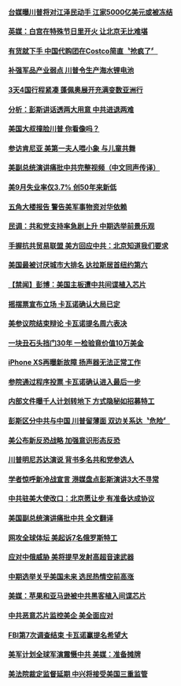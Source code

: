 #### [台媒曝川普将对江泽民动手 江家5000亿美元或被冻结](../pages/news203/a1394309.md?t=10062146) 

#### [英媒：白宫在特殊节日里开火 让北京无比难堪](../pages/news203/a1394339.md?t=10062146) 

#### [有货就下手 中国代购团在Costco简直〝抢疯了〞](../pages/news203/a1394340.md?t=10062146) 

#### [补强军品产业弱点 川普令生产海水锂电池](../pages/news203/a1394332.md?t=10062146) 

#### [3天4国行程紧凑 蓬佩奥展开充满变数亚洲行](../pages/news203/a1394323.md?t=10062146) 

#### [分析：彭斯讲话透两大用意 中共进退两难](../pages/news203/a1394315.md?t=10062146) 

#### [美国大叔撞脸川普 你看像吗？](../pages/news203/a1394303.md?t=10062146) 

#### [参访肯尼亚 美第一夫人喂小象 与儿童共舞](../pages/news203/a1394316.md?t=10062146) 

#### [美副总统演讲痛批中共完整视频（中文同声传译）](../pages/news203/a1394065.md?t=10062146) 

#### [美9月失业率仅3.7%  创50年来新低](../pages/news203/a1394236.md?t=10062146) 

#### [五角大楼报告 警告美军事物资对华依赖](../pages/news203/a1394267.md?t=10062146) 

#### [民调：共和党支持率急剧上升 中期选举前景乐观](../pages/news203/a1394275.md?t=10062146) 

#### [手握抗共贸易联盟 美方回应中共：北京知道我们要求](../pages/news203/a1394268.md?t=10062146) 

#### [美国最被讨厌城市大排名 达拉斯居首纽约第六](../pages/news203/a1394280.md?t=10062146) 

#### [【禁闻】彭博：美国主板遭中共间谍植入芯片](../pages/news203/a1394277.md?t=10062146) 

#### [摇摆票宣布立场 卡瓦诺确认大局已定](../pages/news203/a1394255.md?t=10062146) 

#### [美参议院结束辩论 卡瓦诺提名周六表决](../pages/news203/a1394271.md?t=10062146) 

#### [一块丑石头挡门30年 一检验竟价值10万美金](../pages/news203/a1394259.md?t=10062146) 

#### [iPhone XS再曝新故障  扬声器无法正常工作](../pages/news203/a1394252.md?t=10062146) 

#### [参院通过程序投票 卡瓦诺确认进入最后一步](../pages/news203/a1394224.md?t=10062146) 

#### [内部文件曝千人计划转地下 方式隐秘如招募特工](../pages/news203/a1394232.md?t=10062146) 

#### [彭斯区分中共与中国 川普留薄面 双边关系达〝危险〞](../pages/news203/a1394220.md?t=10062146) 

#### [美公布新反恐战略  加强意识形态反恐](../pages/news203/a1394217.md?t=10062146) 

#### [川普明尼苏达演说 背书多名共和党参选人](../pages/news203/a1394216.md?t=10062146) 

#### [学者惊呼新冷战宣言 港媒盘点彭斯演讲3大不寻常](../pages/news203/a1394200.md?t=10062146) 

#### [中共驻美大使改口：北京愿让步 有准备达成协议](../pages/news203/a1394058.md?t=10062146) 

#### [美国副总统演讲痛批中共 全文翻译](../pages/news203/a1394198.md?t=10062146) 

#### [网攻全球体坛 美起诉7名俄罗斯特工](../pages/news203/a1394178.md?t=10062146) 

#### [应对中俄威胁 美将提早发射高超音速武器](../pages/news203/a1394147.md?t=10062146) 

#### [中期选举关乎美国未来 选民热情空前高涨](../pages/news203/a1394127.md?t=10062146) 

#### [美媒：苹果和亚马逊被中共黑客植入间谍芯片](../pages/news203/a1394165.md?t=10062146) 

#### [中共恶意芯片监控美企 美全面应对](../pages/news203/a1394110.md?t=10062146) 

#### [FBI第7次调查结束 卡瓦诺赢提名希望大](../pages/news203/a1394112.md?t=10062146) 

#### [美军计划全球军演震慑中共 美媒：准备摊牌](../pages/news203/a1394079.md?t=10062146) 

#### [美法院裁定监督延期 中兴将接受美国三重监管](../pages/news203/a1394101.md?t=10062146) 

